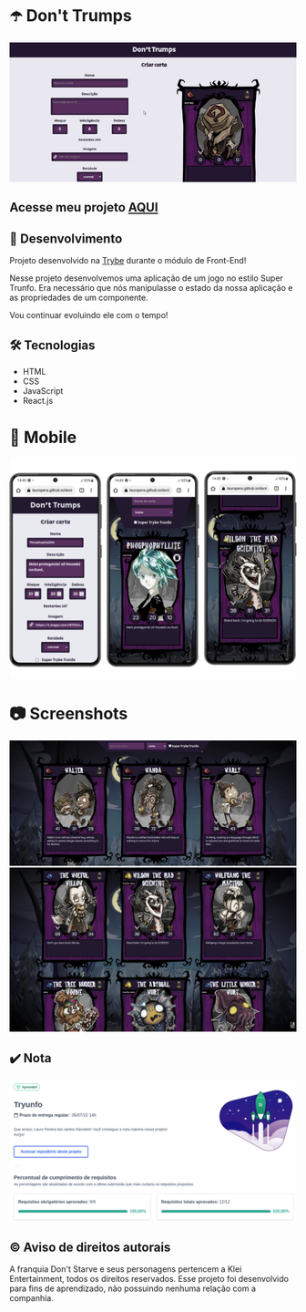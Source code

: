 # :open_umbrella: Don't Trumps

![Preview Projeto](./imgs/Readme-gif.gif)

## Acesse meu projeto <a href="https://lauropera.github.io/dont-trumps/">AQUI</a>

## :satellite: Desenvolvimento

Projeto desenvolvido na <a href="https://betrybe.com/" target="_blank">Trybe</a> durante o módulo de Front-End!

Nesse projeto desenvolvemos uma aplicação de um jogo no estilo Super Trunfo. Era necessário que nós manipulasse o estado da nossa aplicação e as propriedades de um componente.

Vou continuar evoluindo ele com o tempo!

## :hammer_and_wrench: Tecnologias

* HTML
* CSS
* JavaScript
* React.js


# :iphone: Mobile

![Mobile Screenshot](./imgs/Mobile-Preview.png)

# :camera: Screenshots

![PC Screenshot](./imgs/deck-screenshot1.png)
![PC Screenshot](./imgs/deck-screenshot2.png)

## :heavy_check_mark: Nota
![Minha nota no projeto](./imgs/nota-projeto.png)

## :copyright: Aviso de direitos autorais
A franquia Don't Starve e seus personagens pertencem a Klei Entertainment, todos os direitos reservados. Esse projeto foi desenvolvido para fins de aprendizado, não possuindo nenhuma relação com a companhia.
